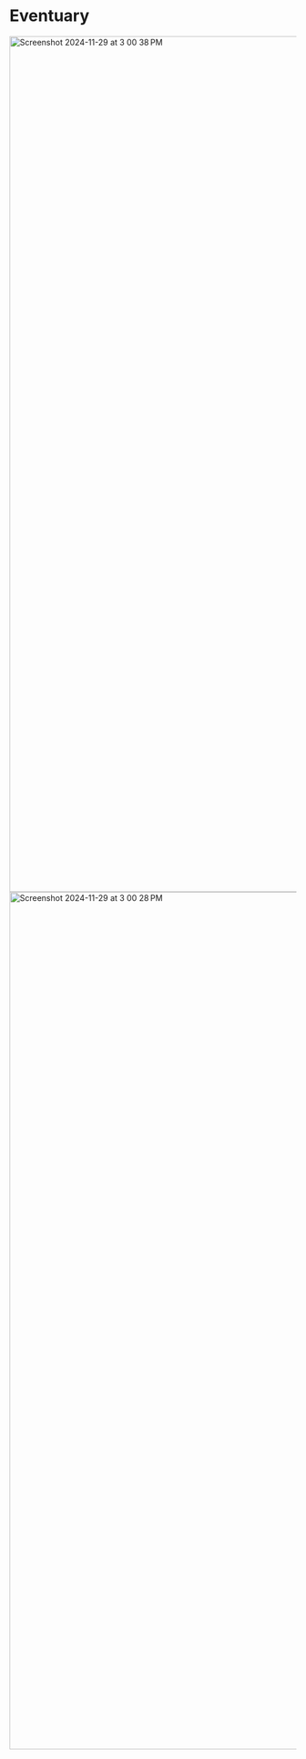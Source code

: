 # Eventuary

<img width="1503" alt="Screenshot 2024-11-29 at 3 00 38 PM" src="https://github.com/user-attachments/assets/328bd2bc-e233-49d3-a652-9aa5baa541c0">
<img width="1506" alt="Screenshot 2024-11-29 at 3 00 28 PM" src="https://github.com/user-attachments/assets/ff71452f-6985-451b-af83-75bb82dabb88">
